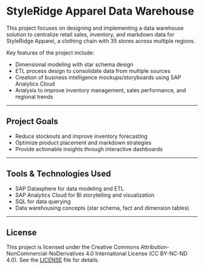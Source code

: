 # StyleRidge Apparel Data Warehouse

This project focuses on designing and implementing a data warehouse solution to centralize retail sales, inventory, and markdown data for StyleRidge Apparel, a clothing chain with 35 stores across multiple regions.

Key features of the project include:

- Dimensional modeling with star schema design  
- ETL process design to consolidate data from multiple sources  
- Creation of business intelligence mockups/storyboards using SAP Analytics Cloud  
- Analysis to improve inventory management, sales performance, and regional trends  

---

## Project Goals

- Reduce stockouts and improve inventory forecasting  
- Optimize product placement and markdown strategies  
- Provide actionable insights through interactive dashboards  

---

## Tools & Technologies Used

- SAP Datasphere for data modeling and ETL  
- SAP Analytics Cloud for BI storytelling and visualization  
- SQL for data querying  
- Data warehousing concepts (star schema, fact and dimension tables)  

---

## License

This project is licensed under the Creative Commons Attribution-NonCommercial-NoDerivatives 4.0 International License (CC BY-NC-ND 4.0). See the [LICENSE](./LICENSE) file for details.
